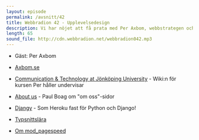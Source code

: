 ```yaml
---
layout: episode
permalink: /avsnitt/42
title: Webbradion 42 - Upplevelsedesign
description: Vi har nöjet att få prata med Per Axbom, webbstrategen och upplevelsedesignern, om användarupplevelser och de mer mjuka delarna av webbutveckling. Hur förbättrar man användarens upplevelse av din webbplats?
length: 65
sound_file: http://cdn.webbradion.net/webbradion042.mp3
---
```


* Gäst: Per Axbom

* [Axbom.se](http://axbom.se)
* [Communication & Technology at Jönköping University](http://wiki.whuffie.se/wiki/Main_Page) - Wiki:n för kursen Per håller undervisar
* [About us](http://boagworld.com/site-content/about-us) - Paul Boag om "om oss"-sidor
* [Djangy](https://www.djangy.com/) - Som Heroku fast för Python och Django!
* [Typsnittslära](http://www.smashingmagazine.com/2010/11/04/best-practices-of-combining-typefaces/)
* [Om mod_pagespeed](http://googlewebmastercentral.blogspot.com/2010/11/make-your-websites-run-faster.html)

